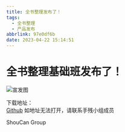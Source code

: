 ```yaml
---
title: 全书整理发布了！
tags:
  - 全书整理
  - 产品发布
abbrlink: 97e0df6b
date: 2023-04-22 15:14:51
---
```

# 全书整理基础班发布了！
![宣发图](/img/dispersion.png)

下载地址：  
[Github](https://github.com/ShouCanGroup/allbook/releases)
如地址无法打开，请联系手残小组成员

ShouCan Group
